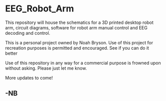 # EEG_Robot_Arm
This repository will house the schematics for a 3D printed desktop robot arm, circuit diagrams, software for robot arm manual control and EEG decoding and control.

This is a personal project owned by Noah Bryson. Use of this project for recreation purposes is permitted and encouraged. See if you can do it better

Use of this repository in any way for a commercial purpose is frowned upon without asking. Please just let me know. 

More updates to come!

## -NB
